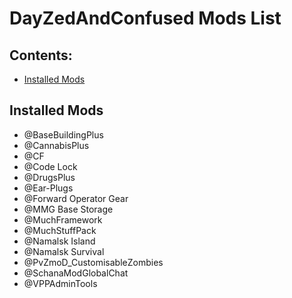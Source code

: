 <!-- ======================================== ModsList.md Start ======================================== -->


<!-- ------------------------------ Intro Start ------------------------------ -->

# DayZedAndConfused Mods List

<!-- ------------------------------ Intro End ------------------------------ -->


<!-- ------------------------------ Overview Start ------------------------------ -->

## Contents:

- [Installed Mods](#InstalledMods)

<!-- ------------------------------ Overview End ------------------------------ -->


<!-- ------------------------------ Installed Mods End ------------------------------ -->

## Installed Mods

  - @BaseBuildingPlus
  - @CannabisPlus
  - @CF
  - @Code Lock
  - @DrugsPlus
  - @Ear-Plugs
  - @Forward Operator Gear
  - @MMG Base Storage
  - @MuchFramework
  - @MuchStuffPack
  - @Namalsk Island
  - @Namalsk Survival
  - @PvZmoD_CustomisableZombies
  - @SchanaModGlobalChat
  - @VPPAdminTools

  <!-- ------------------------------ Installed Mods End ------------------------------ -->
